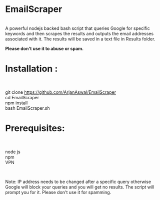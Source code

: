 <h1>EmailScraper</h1>
<br>
A powerful nodejs backed bash script that queries Google for specific keywords and then scrapes the results and outputs the email addresses associated with it. The results will be saved in a text file in Results folder.

<b>Please don't use it to abuse or spam.</b>

<h1>Installation : </h1><br>

git clone https://github.com/ArjanAswal/EmailScraper \
cd EmailScraper\
npm install\
bash EmailScraper.sh

<h1>Prerequisites:</h1><br>

node js\
npm\
VPN

<br>

Note: IP address needs to be changed after a specific query otherwise Google will block your queries and you will get no results. The script will prompt you for it. Please don't use it for spamming.
